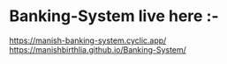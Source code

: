 # Banking-System live here :-
https://manish-banking-system.cyclic.app/
https://manishbirthlia.github.io/Banking-System/
